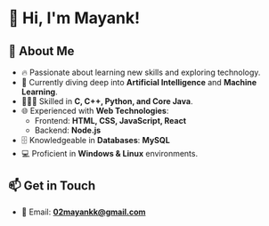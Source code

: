 # 👋 Hi, I'm Mayank!  

## 🚀 About Me  
- 🔥 Passionate about learning new skills and exploring technology.  
- 🌱 Currently diving deep into **Artificial Intelligence** and **Machine Learning**.  
- 🧑🏻‍💻 Skilled in **C, C++, Python, and Core Java**.  
- 🌐 Experienced with **Web Technologies**:  
  - Frontend: **HTML, CSS, JavaScript, React**  
  - Backend: **Node.js**  
- 🗄️ Knowledgeable in **Databases**: **MySQL**  
- 💻 Proficient in **Windows & Linux** environments.  

## 📫 Get in Touch  
- 📧 Email: **02mayankk@gmail.com**  


